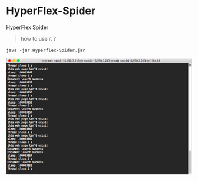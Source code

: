 # HyperFlex-Spider
HyperFlex Spider

> how to use it ?
```shell
java -jar Hyperflex-Spider.jar
```
![image](https://github.com/serviceoutsource/Spider/blob/master/Screen%20Shot%202018-02-05%20at%2021.50.23.png)
